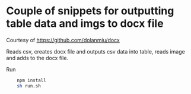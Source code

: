 # Couple of snippets for outputting table data and imgs to docx file
Courtesy of https://github.com/dolanmiu/docx

Reads csv, creates docx file and outputs csv data into table, reads image and adds to the docx file.

Run
```BASH
    npm install
    sh run.sh

```
